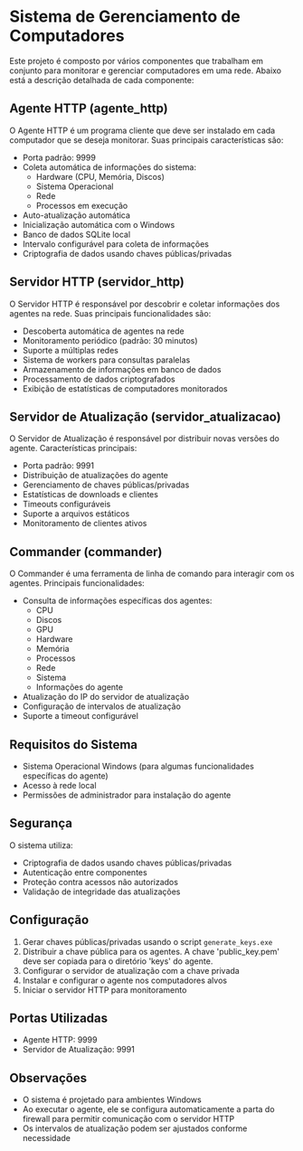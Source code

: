 # Sistema de Gerenciamento de Computadores

Este projeto é composto por vários componentes que trabalham em conjunto para monitorar e gerenciar computadores em uma rede. Abaixo está a descrição detalhada de cada componente:

## Agente HTTP (agente_http)

O Agente HTTP é um programa cliente que deve ser instalado em cada computador que se deseja monitorar. Suas principais características são:

- Porta padrão: 9999
- Coleta automática de informações do sistema:
  - Hardware (CPU, Memória, Discos)
  - Sistema Operacional
  - Rede
  - Processos em execução
- Auto-atualização automática
- Inicialização automática com o Windows
- Banco de dados SQLite local
- Intervalo configurável para coleta de informações
- Criptografia de dados usando chaves públicas/privadas

## Servidor HTTP (servidor_http)

O Servidor HTTP é responsável por descobrir e coletar informações dos agentes na rede. Suas principais funcionalidades são:

- Descoberta automática de agentes na rede
- Monitoramento periódico (padrão: 30 minutos)
- Suporte a múltiplas redes
- Sistema de workers para consultas paralelas
- Armazenamento de informações em banco de dados
- Processamento de dados criptografados
- Exibição de estatísticas de computadores monitorados

## Servidor de Atualização (servidor_atualizacao)

O Servidor de Atualização é responsável por distribuir novas versões do agente. Características principais:

- Porta padrão: 9991
- Distribuição de atualizações do agente
- Gerenciamento de chaves públicas/privadas
- Estatísticas de downloads e clientes
- Timeouts configuráveis
- Suporte a arquivos estáticos
- Monitoramento de clientes ativos

## Commander (commander)

O Commander é uma ferramenta de linha de comando para interagir com os agentes. Principais funcionalidades:

- Consulta de informações específicas dos agentes:
  - CPU
  - Discos
  - GPU
  - Hardware
  - Memória
  - Processos
  - Rede
  - Sistema
  - Informações do agente
- Atualização do IP do servidor de atualização
- Configuração de intervalos de atualização
- Suporte a timeout configurável

## Requisitos do Sistema

- Sistema Operacional Windows (para algumas funcionalidades específicas do agente)
- Acesso à rede local
- Permissões de administrador para instalação do agente

## Segurança

O sistema utiliza:
- Criptografia de dados usando chaves públicas/privadas
- Autenticação entre componentes
- Proteção contra acessos não autorizados
- Validação de integridade das atualizações

## Configuração

1. Gerar chaves públicas/privadas usando o script `generate_keys.exe`
2. Distribuir a chave pública para os agentes. A chave 'public_key.pem' deve ser copiada para o diretório 'keys' do agente.
3. Configurar o servidor de atualização com a chave privada
4. Instalar e configurar o agente nos computadores alvos
5. Iniciar o servidor HTTP para monitoramento

## Portas Utilizadas

- Agente HTTP: 9999
- Servidor de Atualização: 9991

## Observações

- O sistema é projetado para ambientes Windows
- Ao executar o agente, ele se configura automaticamente a parta do firewall para permitir comunicação com o servidor HTTP
- Os intervalos de atualização podem ser ajustados conforme necessidade

        